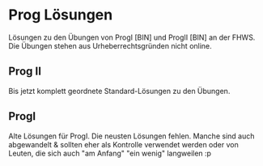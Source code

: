 # Prog Lösungen
Lösungen zu den Übungen von ProgI [BIN] und ProgII [BIN] an der FHWS. Die Übungen stehen aus Urheberrechtsgründen nicht online. 

## Prog II

Bis jetzt komplett geordnete Standard-Lösungen zu den Übungen. 

## ProgI

Alte Lösungen für ProgI. Die neusten Lösungen fehlen. Manche sind auch abgewandelt & sollten eher als Kontrolle verwendet werden oder von Leuten, die sich auch "am Anfang" "ein wenig" langweilen :p
